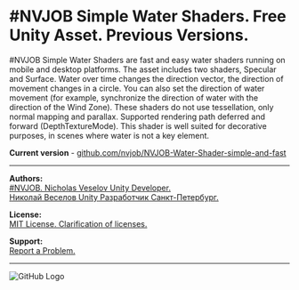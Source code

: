 # #NVJOB Simple Water Shaders. Free Unity Asset. Previous Versions.


#NVJOB Simple Water Shaders are fast and easy water shaders running on mobile and desktop platforms. The asset includes two shaders, Specular and Surface. Water over time changes the direction vector, the direction of movement changes in a circle. You can also set the direction of water movement (for example, synchronize the direction of water with the direction of the Wind Zone). These shaders do not use tessellation, only normal mapping and parallax. Supported rendering path deferred and forward (DepthTextureMode). This shader is well suited for decorative purposes, in scenes where water is not a key element.

**Current version** - [github.com/nvjob/NVJOB-Water-Shader-simple-and-fast](https://github.com/nvjob/NVJOB-Water-Shader-simple-and-fast)

-------------------------------------------------------------------

**Authors:** <br>
[#NVJOB. Nicholas Veselov Unity Developer.](https://nvjob.github.io)<br>
[Николай Веселов Unity Разработчик Санкт-Петербург.](https://nvjob.github.io)

**License:** <br>
[MIT License. Clarification of licenses.](https://nvjob.github.io/mit-license)

**Support:** <br>
[Report a Problem.](https://nvjob.github.io/reportaproblem/)

-------------------------------------------------------------------

![GitHub Logo](https://raw.githubusercontent.com/nvjob/nvjob.github.io/master/repo/unity%20assets/simple-water-shaders/pic/3.jpg)
